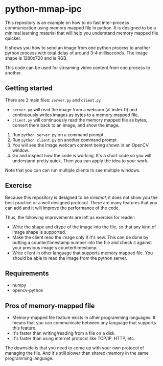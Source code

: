 # python-mmap-ipc

This repository is an example on how to do fast inter-process
communication using memory mapped file in python. It is designed to be
a minimal learning material that will help you understand memory mapped file
quicker.

It shows you how to send an image from one python process to another python
process with total delay of around 3-4 milliseconds.
The image shape is 1280x720 and is RGB.

This code can be used for streaming video content from one process to another.

## Getting started

There are 2 main files: `server.py` and `client.py`

- `server.py` will read the image from a webcam (at index 0) and continuously
  writes images as bytes to a memory mapped file.
- `client.py` will continuously read the memory mapped file as bytes, convert
  them back to an image, and show the image.

1. Run `python server.py` on a command prompt.
2. Run `python client.py` on another command prompt.
3. You will see the image webcam content being shown in an OpenCV window.
4. Go and inspect how the code is working. It's a short code so you will
  understand pretty quick. Then you can apply the idea to your work.

Note that you can can run multiple clients to see multiple windows.

## Exercise

Because this repository is designed to be _minimal_, it does not show you
the best practice or a well designed protocol. There are many features that you
can add and it will improve the performance of the code.

Thus, the following improvements are left as exercise for reader:

- Write the shape and dtype of the image into the file, so that any kind of
  image shape is supported.
- Make the client read the image only if it's new. This can be done by
  putting a counter/timestamp number into the file and check it against
  your previous image's counter/timestamp.
- Write client in other language that supports memory mapped file. You should
  be able to read the image from the python server.

## Requirements

- numpy
- opencv-python

## Pros of memory-mapped file

- Memory-mapped file feature exists in other programming
languages. It means that you can communicate between any language that supports
this feature.
- It's faster than writing/reading from a file on a disk.
- It's faster than using internet protocol like TCP/IP, HTTP, etc.

The downside is that you need to come up with your own protocol of managing
the file. And it's still slower than shared-memory in the same programming
language.
